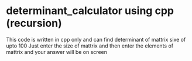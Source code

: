 # determinant_calculator using cpp (recursion)
This code is written in cpp only and can find determinant of mattrix sixe of upto 100
Just enter the size of mattrix and then enter the  elements of mattrix and your answer will be on screen
